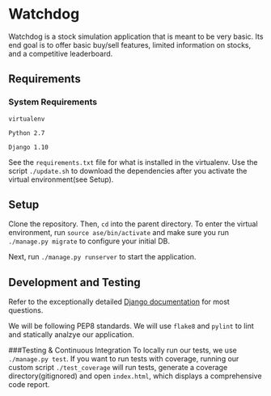 # Watchdog
Watchdog is a stock simulation application that is meant to be very basic.
Its end goal is to offer basic buy/sell features, limited information on stocks, and a competitive leaderboard.
## Requirements
### System Requirements
`virtualenv`

`Python 2.7`

`Django 1.10`

See the `requirements.txt` file for what is installed in the virtualenv. Use the script `./update.sh` to download the dependencies after you activate the virtual environment(see Setup).

## Setup
Clone the repository. Then, `cd` into the parent directory. To enter the virtual environment, run `source ase/bin/activate`
and make sure you run `./manage.py migrate` to configure your initial DB.

Next, run `./manage.py runserver` to start the application. 

## Development and Testing
Refer to the exceptionally detailed [Django documentation](https://docs.djangoproject.com/) for most questions.

We will be following PEP8 standards. We will use `flake8` and `pylint` to lint and statically analzye our application.

###Testing & Continuous Integration
To locally run our tests, we use `./manage.py test`. If you want to run tests with coverage, running our custom script `./test_coverage` will run tests, generate a coverage directory(gitignored) and open `index.html`, which displays a comprehensive code report.
